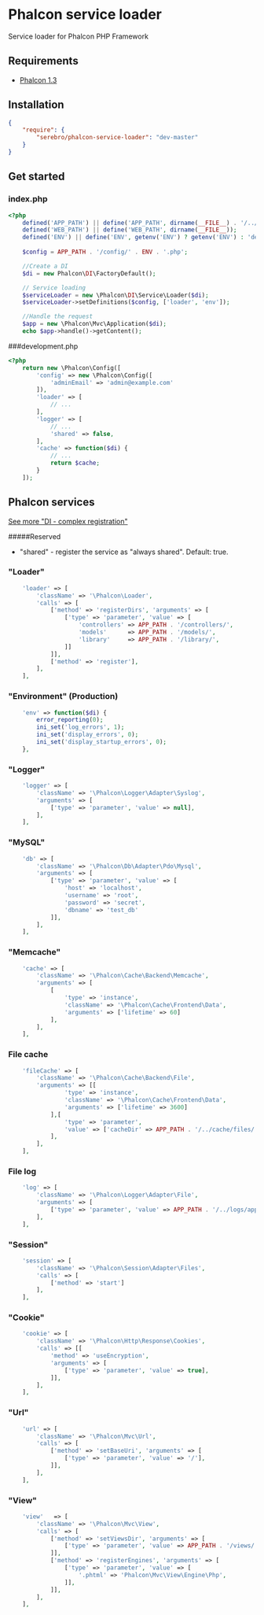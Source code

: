 Phalcon service loader
======================
Service loader for Phalcon PHP Framework

## Requirements

* [Phalcon 1.3](http://phalconphp.com/)

## Installation

```json
{
    "require": {
        "serebro/phalcon-service-loader": "dev-master"
    }
}
```

## Get started

### index.php

```php
<?php
	defined('APP_PATH') || define('APP_PATH', dirname(__FILE__) . '/../app');
	defined('WEB_PATH') || define('WEB_PATH', dirname(__FILE__));
	defined('ENV') || define('ENV', getenv('ENV') ? getenv('ENV') : 'development');
	
	$config = APP_PATH . '/config/' . ENV . '.php';

	//Create a DI
    $di = new Phalcon\DI\FactoryDefault();

	// Service loading
    $serviceLoader = new \Phalcon\DI\Service\Loader($di);
    $serviceLoader->setDefinitions($config, ['loader', 'env']);

	//Handle the request
	$app = new \Phalcon\Mvc\Application($di);
	echo $app->handle()->getContent();
```

###development.php

```php
<?php
	return new \Phalcon\Config([
		'config' => new \Phalcon\Config([
			'adminEmail' => 'admin@example.com'
		]),
		'loader' => [
			// ...
		],
		'logger' => [
			// ...
			'shared' => false,
		],
		'cache' => function($di) {
			// ...
			return $cache;
		}
	]);
```

## Phalcon services

[See more "DI - complex registration"](http://docs.phalconphp.com/en/latest/reference/di.html#complex-registration)

#####Reserved

* "shared" - register the service as "always shared". Default: true.


### "Loader"
```php
	'loader' => [
		'className' => '\Phalcon\Loader',
		'calls' => [
			['method' => 'registerDirs', 'arguments' => [
				['type' => 'parameter', 'value' => [
					'controllers' => APP_PATH . '/controllers/',
					'models'      => APP_PATH . '/models/',
					'library'     => APP_PATH . '/library/',
				]]
			]],
			['method' => 'register'],
		],
	],
```

### "Environment" (Production)
```php
	'env' => function($di) {
		error_reporting(0);
		ini_set('log_errors', 1);
		ini_set('display_errors', 0);
		ini_set('display_startup_errors', 0);
	},
```

### "Logger"
```php
	'logger' => [
		'className' => '\Phalcon\Logger\Adapter\Syslog',
		'arguments' => [
			['type' => 'parameter', 'value' => null],
		],
	],
```

### "MySQL"

```php
	'db' => [
		'className' => '\Phalcon\Db\Adapter\Pdo\Mysql',
		'arguments' => [
			['type' => 'parameter', 'value' => [
				'host' => 'localhost',
				'username' => 'root',
				'password' => 'secret',
				'dbname' => 'test_db'
			]],
		],
	],
```

### "Memcache"
```php
	'cache' => [
		'className' => '\Phalcon\Cache\Backend\Memcache',
		'arguments' => [
			[
				'type' => 'instance',
				'className' => '\Phalcon\Cache\Frontend\Data',
				'arguments' => ['lifetime' => 60]
			],
		],
	],
```

### File cache
```php
	'fileCache' => [
		'className' => '\Phalcon\Cache\Backend\File',
		'arguments' => [[
				'type' => 'instance',
				'className' => '\Phalcon\Cache\Frontend\Data',
				'arguments' => ['lifetime' => 3600]
			],[
				'type' => 'parameter',
				'value' => ['cacheDir' => APP_PATH . '/../cache/files/']
			],
		],
	],
```

### File log
```php
	'log' => [
		'className' => '\Phalcon\Logger\Adapter\File',
		'arguments' => [
			['type' => 'parameter', 'value' => APP_PATH . '/../logs/app.log'],
		],
	],
```

### "Session"
```php
	'session' => [
		'className' => '\Phalcon\Session\Adapter\Files',
		'calls' => [
			['method' => 'start']
		],
	],
```

### "Cookie"
```php
	'cookie' => [
		'className' => '\Phalcon\Http\Response\Cookies',
		'calls' => [[
			'method' => 'useEncryption',
			'arguments' => [
				['type' => 'parameter', 'value' => true],
			]],
		],
	],
```

### "Url"
```php
	'url' => [
		'className' => '\Phalcon\Mvc\Url',
		'calls' => [
			['method' => 'setBaseUri', 'arguments' => [
				['type' => 'parameter', 'value' => '/'],
			]],
		],
	],
```

### "View"
```php
    'view'   => [
        'className' => '\Phalcon\Mvc\View',
        'calls' => [
            ['method' => 'setViewsDir', 'arguments' => [
                ['type' => 'parameter', 'value' => APP_PATH . '/views/'],
            ]],
            ['method' => 'registerEngines', 'arguments' => [
                ['type' => 'parameter', 'value' => [
                    '.phtml' => 'Phalcon\Mvc\View\Engine\Php',
                ]],
            ]],
        ],
    ],
```
